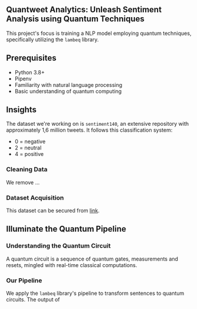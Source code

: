 ## Quantweet Analytics: Unleash Sentiment Analysis using Quantum Techniques

This project's focus is training a NLP model employing quantum techniques, specifically utilizing the `lambeq` library.

## Prerequisites
* Python 3.8+
* Pipenv
* Familiarity with natural language processing
* Basic understanding of quantum computing

## Insights
The dataset we're working on is `sentiment140`, an extensive repository with approximately 1,6 million tweets. It follows this classification system:
* 0 = negative
* 2 = neutral
* 4 = positive

### Cleaning Data
We remove ...


### Dataset Acquisition
This dataset can be secured from [link](https://www.kaggle.com/kazanova/sentiment140).

## Illuminate the Quantum Pipeline
### Understanding the Quantum Circuit
A quantum circuit is a sequence of quantum gates, measurements and resets, mingled with real-time classical computations. 

### Our Pipeline
We apply the `lambeq` library's pipeline to transform sentences to quantum circuits. The output of 